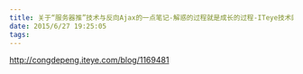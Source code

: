 ```yaml
---
title: 关于“服务器推”技术与反向Ajax的一点笔记-解惑的过程就是成长的过程-ITeye技术网站
date: 2015/6/27 19:25:05
tags:
---
```



http://congdepeng.iteye.com/blog/1169481
